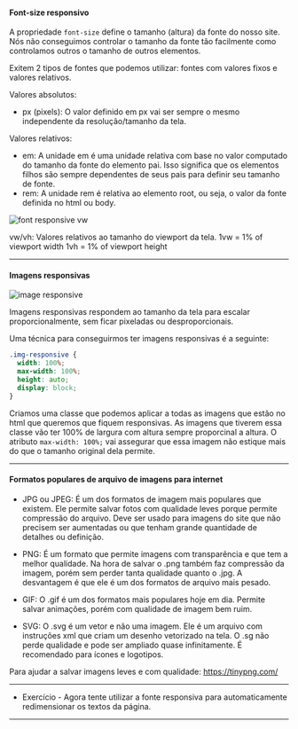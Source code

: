 #### Font-size responsivo

A propriedade `font-size` define o tamanho (altura) da fonte do nosso site.
Nós não conseguimos controlar o tamanho da fonte tão facilmente como controlamos outros o tamanho de outros elementos.

Exitem 2 tipos de fontes que podemos utilizar: fontes com valores fixos e valores relativos.

Valores absolutos:

* px (pixels): O valor definido em px vai ser sempre o mesmo independente da resolução/tamanho da tela.

Valores relativos:

* em: A unidade em é uma unidade relativa com base no valor computado do tamanho da fonte do elemento pai. Isso significa que os elementos filhos são sempre dependentes de seus pais para definir seu tamanho de fonte.
* rem: A unidade rem é relativa ao elemento root, ou seja, o valor da fonte definida no html ou body.

![font responsive vw](https://css-tricks.com/wp-content/uploads/2014/05/vw.gif)

vw/vh: Valores relativos ao tamanho do viewport da tela.
1vw = 1% of viewport width
1vh = 1% of viewport height



***

#### Imagens responsivas

![image responsive](http://i.imgur.com/NjGkGn6.gif)

Imagens responsivas respondem ao tamanho da tela para escalar proporcionalmente, sem ficar pixeladas ou desproporcionais.

Uma técnica para conseguirmos ter imagens responsivas é a seguinte:

```css
.img-responsive {
  width: 100%;
  max-width: 100%;
  height: auto;
  display: block;
}
```

Criamos uma classe que podemos aplicar a todas as imagens que estão no html que queremos que fiquem responsivas. As imagens que tiverem essa classe vão ter 100% de largura com altura sempre proporcinal a altura.
O atributo `max-width: 100%;` vai assegurar que essa imagem não estique mais do que o tamanho original dela permite.



***

#### Formatos populares de arquivo de imagens para internet

* JPG ou JPEG: É um dos formatos de imagem mais populares que existem. Ele permite salvar fotos com qualidade leves porque permite compressão do arquivo. Deve ser usado para imagens do site que não precisem ser aumentadas ou que tenham grande quantidade de detalhes ou definição.

* PNG: É um formato que permite imagens com transparência e que tem a melhor qualidade. Na hora de salvar o .png também faz compressão da imagem, porém sem perder tanta qualidade quanto o .jpg. A desvantagem é que ele é um dos formatos de arquivo mais pesado.

* GIF: O .gif é um dos formatos mais populares hoje em dia. Permite salvar animações, porém com qualidade de imagem bem ruim.

* SVG: O .svg é um vetor e não uma imagem. Ele é um arquivo com instruções xml que criam um desenho vetorizado na tela. O .sg não perde qualidade e pode ser ampliado quase infinitamente. É recomendado para ícones e logotipos.

Para ajudar a salvar imagens leves e com qualidade: https://tinypng.com/



---

- Exercício - Agora tente utilizar a fonte responsiva para automaticamente redimensionar os textos da página.

***

